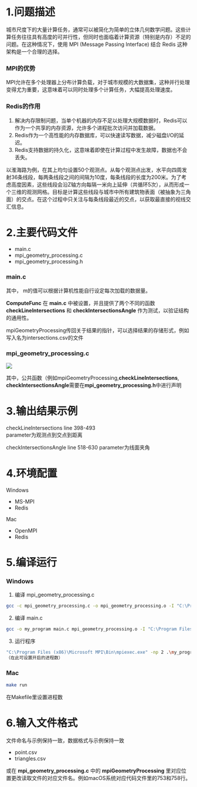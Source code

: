 # 1.问题描述
城市尺度下的大量计算任务，通常可以被简化为简单的立体几何数学问题。这些计算任务往往具有高度的可并行性，但同时也面临着计算资源（特别是内存）不足的问题。在这种情况下，使用 MPI (Message Passing Interface) 结合 Redis 这种架构是一个合理的选择。

### MPI的优势
MPI允许在多个处理器上分布计算负载，对于城市规模的大数据集，这种并行处理变得尤为重要，这意味着可以同时处理多个计算任务，大幅提高处理速度。
		
### Redis的作用
1. 解决内存限制问题，当单个机器的内存不足以处理大规模数据时，Redis可以作为一个共享的内存资源，允许多个进程批次访问并加载数据。
2.	Redis作为一个高性能的内存数据库，可以快速读写数据，减少磁盘I/O的延迟。
3.	Redis支持数据的持久化，这意味着即使在计算过程中发生故障，数据也不会丢失。

以淮海路为例，在其上均匀设置50个观测点。从每个观测点出发，水平向四周发射36条线段，每两条线段之间的间隔为10度，每条线段的长度为200米。为了考虑高度因素，这些线段会沿Z轴方向每隔一米向上延伸（共循环5次），从而形成一个三维的观测网格。目标是计算这些线段与城市中所有建筑物表面（被抽象为三角面）的交点。在这个过程中只关注与每条线段最近的交点，以获取最直接的视线交汇信息。

# 2.主要代码文件
+ main.c
+ mpi_geometry_processing.c
+ mpi_geometry_processing.h 

### main.c

其中，
m的值可以根据计算机性能自行设定每次加载的数据量。

**ComputeFunc** 在 **main.c** 中被设置，并且提供了两个不同的函数 **checkLineIntersections** 和 **checkIntersectionsAngle** 作为测试，以验证结构的通用性。

mpiGeometryProcessing传回关于结果的指针，可以选择结果的存储形式，例如写入名为intersections.csv的文件
 
### mpi_geometry_processing.c
![]("./img/program_structure.png")

其中，公共函数（例如mpiGeometryProcessing,**checkLineIntersections**, **checkIntersectionsAngle**需要在**mpi_geometry_processing.h**中进行声明

# 3.输出结果示例

checkLineIntersections 
line 398-493     
parameter为观测点到交点到距离

checkIntersectionsAngle 
line 518-630
parameter为线面夹角

# 4.环境配置

Windows
+ MS-MPI
+ Redis

Mac
+ OpenMPI
+ Redis

# 5.编译运行

### Windows
1. 编译 mpi_geometry_processing.c
```sh
gcc -c mpi_geometry_processing.c -o mpi_geometry_processing.o -I "C:\Program Files (x86)\Microsoft MPI\sdk\Include" -I "C:\Program Files (x86)\hiredis\include\hiredis"
```
2. 编译 main.c
```sh
gcc -o my_program main.c mpi_geometry_processing.o -I "C:\Program Files (x86)\Microsoft MPI\sdk\Include" -I "C:\Program Files (x86)\hiredis\include\hiredis" -L "C:\Program Files (x86)\Microsoft MPI\sdk\Lib\x64" -L "C:\Program Files (x86)\hiredis\lib" -l hiredis -l msmpi -l msmpifec -l msmpifmc
```
3. 运行程序
```sh
"C:\Program Files (x86)\Microsoft MPI\Bin\mpiexec.exe" -np 2 .\my_program
（在此可设置开启的进程数）
```
### Mac
```sh
make run 
```
在Makefile里设置进程数

# 6.输入文件格式

文件命名与示例保持一致，数据格式与示例保持一致
+ point.csv
+ triangles.csv

或在 **mpi_geometry_processing.c** 中的 **mpiGeometryProcessing** 里对应位置更改读取文件的对应文件名。例如macOS系统对应代码文件里的753和758行。
